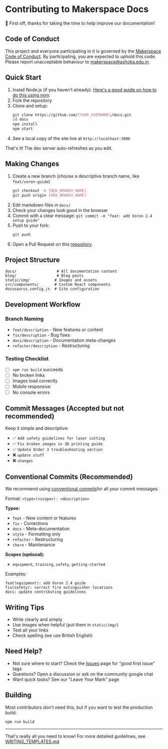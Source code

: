 # Contributing to Makerspace Docs

:tada: First off, thanks for taking the time to help improve our documentation!

## Code of Conduct

This project and everyone participating in it is governed by the [Makerspace Code of Conduct](https://github.com/Makerspace-Ashoka/policies/blob/main/CODE_OF_CONDUCT.md). By participating, you are expected to uphold this code. Please report unacceptable behaviour to [makerspace@ashoka.edu.in](mailto:makerspace@ashoka.edu.in).

## Quick Start

1. Install Node.js (if you haven't already). [Here's a good guide on how to do this using nvm](https://developer.mozilla.org/en-US/docs/Learn_web_development/Extensions/Server-side/Express_Nodejs/development_environment#installing_node).
2. Fork the repository
3. Clone and setup:
   ```bash
   git clone https://github.com/[YOUR_USERNAME]/docs.git
   cd docs
   npm install
   npm start
   ```
4. See a local copy of the site live at `http://localhost:3000`

That's it! The dev server auto-refreshes as you edit.

## Making Changes

1. Create a new branch (choose a descriptive branch name, like `feat/voron-guide`)
   ```bash
   git checkout -b [NEW_BRANCH_NAME]
   git push origin [NEW_BRANCH_NAME]
   ```
2. Edit markdown files in `docs/`
3. Check your changes look good in the browser
4. Commit with a clear message: `git commit -m "feat: add Voron 2.4 setup guide"`
5. Push to your fork:
   ```bash
   git push
   ```
6. Open a Pull Request on this [repository](https://github.com/Makerspace-Ashoka/docs/pulls).

## Project Structure

```
docs/                  # All documentation content
blog/                  # Blog posts
static/img/           # Images and assets
src/components/       # Custom React components
docusaurus.config.js  # Site configuration
```

## Development Workflow

### Branch Naming
- `feat/description` - New features or content
- `fix/description` - Bug fixes
- `docs/description` - Documentation meta-changes
- `refactor/description` - Restructuring

### Testing Checklist
- [ ] `npm run build` succeeds
- [ ] No broken links
- [ ] Images load correctly
- [ ] Mobile responsive
- [ ] No console errors

## Commit Messages (Accepted but not recommended)

Keep it simple and descriptive:
- ✅ `Add safety guidelines for laser cutting`
- ✅ `Fix broken images in 3D printing guide`
- ✅ `Update Ender 3 troubleshooting section`
- ❌ `update stuff`
- ❌ `changes`

## Conventional Commits (Recommended)

We recommend using [conventional commits](https://www.conventionalcommits.org/en/v1.0.0/)for all your commit messages.

Format: `<type>(<scope>): <description>`

**Types:**
- `feat` - New content or features
- `fix` - Corrections
- `docs` - Meta-documentation
- `style` - Formatting only
- `refactor` - Restructuring
- `chore` - Maintenance

**Scopes (optional):**
- `equipment`, `training`, `safety`, `getting-started`

Examples:
```
feat(equipment): add Voron 2.4 guide
fix(safety): correct fire extinguisher locations
docs: update contributing guidelines
```
## Writing Tips

- Write clearly and simply
- Use images when helpful (put them in `static/img/`)
- Test all your links
- Check spelling (we use British English)

## Need Help?

- Not sure where to start? Check the [Issues](link) page for "good first issue" tags
- Questions? Open a discussion or ask on the community google chat
- Want quick tasks? See our "Leave Your Mark" page

## Building

Most contributors don't need this, but if you want to test the production build:
```bash
npm run build
```

---

That's really all you need to know! For more detailed guidelines, see [WRITING_TEMPLATES.md](./WRITING_TEMPLATES.md)
